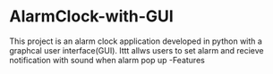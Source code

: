 # AlarmClock-with-GUI

This project is an alarm clock application developed in python with a graphcal user interface(GUI). Ittt allws users to set alarm and recieve notification with sound when alarm pop up
-Features
